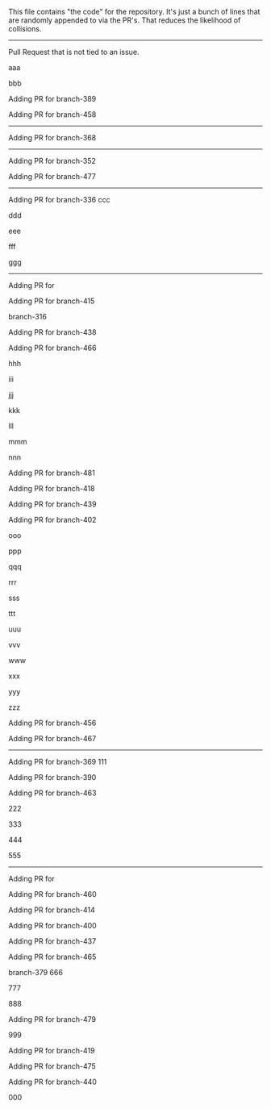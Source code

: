 This file contains "the code" for the repository. It's just a bunch of lines that are randomly appended to via the PR's. That reduces the likelihood of collisions.

---

Pull Request that is not tied to an issue.

aaa

bbb




Adding PR for branch-389


Adding PR for branch-458




---
Adding PR for
branch-368

---
Adding PR for
branch-352


Adding PR for branch-477



---
Adding PR for
branch-336
ccc

ddd

eee

fff

ggg

---
Adding PR for


Adding PR for branch-415


branch-316


Adding PR for branch-438



Adding PR for branch-466




hhh

iii

jjj

kkk

lll

mmm

nnn




Adding PR for branch-481





Adding PR for branch-418



Adding PR for branch-439



Adding PR for branch-402


ooo

ppp

qqq

rrr

sss

ttt

uuu

vvv

www

xxx

yyy

zzz



Adding PR for branch-456




Adding PR for branch-467



---
Adding PR for
branch-369
111


Adding PR for branch-390



Adding PR for branch-463




222

333

444

555


---
Adding PR for






Adding PR for branch-460


Adding PR for branch-414


Adding PR for branch-400




Adding PR for branch-437


Adding PR for branch-465




branch-379
666

777

888


Adding PR for branch-479



999


Adding PR for branch-419


Adding PR for branch-475





Adding PR for branch-440




000

